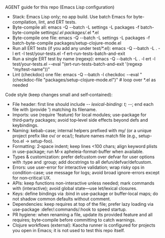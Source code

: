 AGENT guide for this repo (Emacs Lisp configuration)

- Stack: Emacs Lisp only; no app build. Use batch Emacs for byte-compilation, lint, and ERT tests.
- Byte-compile all: emacs -Q --batch -L settings -L packages -f batch-byte-compile settings/*.el packages/*.el *.el
- Byte-compile one file: emacs -Q --batch -L settings -L packages -f batch-byte-compile packages/setup-clojure-mode.el
- Run all ERT tests (if you add any under test/*.el): emacs -Q --batch -L . -l ert -l test/your-tests.el -f ert-run-tests-batch-and-exit
- Run a single ERT test by name (regexp): emacs -Q --batch -L . -l ert -l test/your-tests.el --eval "(ert-run-tests-batch-and-exit '(regexp \"my/test-name\"))"
- Lint (checkdoc) one file: emacs -Q --batch -l checkdoc --eval "(checkdoc-file \"packages/setup-clojure-mode.el\")"  # loop over *.el as needed

Code style (keep changes small and self‑contained):
- File header: first line should include -*- lexical-binding: t; -*-; end each file with (provide '<feature>) matching its filename.
- Imports: use (require 'feature) for local modules; use-package for third‑party packages; avoid top‑level side effects beyond defs and keybindings.
- Naming: kebab-case; internal helpers prefixed with my/ (or a unique project prefix like ov/ or eca/); feature names match file (e.g., setup-foo.el -> setup-foo).
- Formatting: 2‑space indent; keep lines <100 chars; align keyword plists in use-package; run M-x apheleia-format-buffer when available.
- Types & customization: prefer defcustom over defvar for user options with :type and :group; add docstrings to all defun/defvar/defcustom.
- Errors: use user-error for interactive validation; wrap risky ops in condition-case; use message for logs; avoid broad ignore-errors except for non‑critical UX.
- APIs: keep functions non-interactive unless needed; mark commands with (interactive); avoid global state—use let/lexical closures.
- Keys: define bindings via :bind in use-package or buffer‑local maps; do not shadow common defaults without comment.
- Dependencies: keep requires at top of the file; prefer lazy loading via use-package :defer/:commands/:hook to speed startup.
- PR hygiene: when renaming a file, update its provided feature and all requires; byte‑compile before committing to catch warnings.
- Clojure workflows (external): Kaocha runner is configured for projects you open in Emacs; it is not used to test this repo itself.

